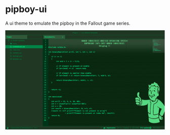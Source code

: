 # pipboy-ui
A ui theme to emulate the pipboy in the Fallout game series.

![Alt text](https://raw.githubusercontent.com/theycallmemac/pipboy-ui/master/pipboyui.png)
